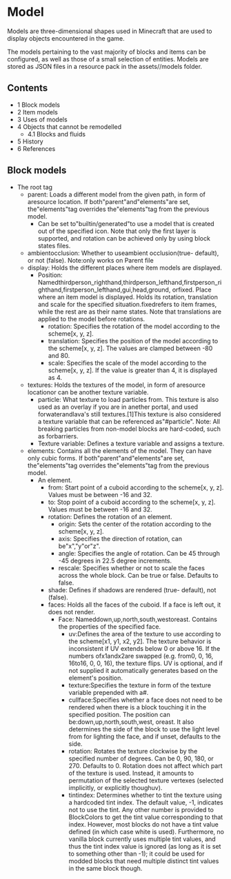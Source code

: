 # Model
Models are three-dimensional shapes used in Minecraft that are used to display objects encountered in the game.

The models pertaining to the vast majority of blocks and items can be configured, as well as those of a small selection of entities. Models are stored as JSON files in a resource pack in the assets/<namespace>/models folder.

## Contents
- 1 Block models
- 2 Item models
- 3 Uses of models
- 4 Objects that cannot be remodelled
	- 4.1 Blocks and fluids
- 5 History
- 6 References

## Block models
- The root tag
	- parent: Loads a different model from the given path, in form of aresource location. If both"parent"and"elements"are set, the"elements"tag overrides the"elements"tag from the previous model.
		- Can be set to"builtin/generated"to use a model that is created out of the specified icon. Note that only the first layer is supported, and rotation can be achieved only by using block states files.
	- ambientocclusion: Whether to useambient occlusion(true- default), or not (false). Note:only works on Parent file
	- display: Holds the different places where item models are displayed.
		- Position: Namedthirdperson_righthand,thirdperson_lefthand,firstperson_righthand,firstperson_lefthand,gui,head,ground, orfixed. Place where an item model is displayed. Holds its rotation, translation and scale for the specified situation.fixedrefers to item frames, while the rest are as their name states. Note that translations are applied to the model before rotations.
			- rotation: Specifies the rotation of the model according to the scheme[x, y, z].
			- translation: Specifies the position of the model according to the scheme[x, y, z]. The values are clamped between -80 and 80.
			- scale: Specifies the scale of the model according to the scheme[x, y, z]. If the value is greater than 4, it is displayed as 4.
	- textures: Holds the textures of the model, in form of aresource locationor can be another texture variable.
		- particle: What texture to load particles from. This texture is also used as an overlay if you are in anether portal, and used forwaterandlava's still textures.[1]This texture is also considered a texture variable that can be referenced as"#particle". Note: All breaking particles from non-model blocks are hard-coded, such as forbarriers.
		- Texture variable: Defines a texture variable and assigns a texture.
	- elements: Contains all the elements of the model. They can have only cubic forms. If both"parent"and"elements"are set, the"elements"tag overrides the"elements"tag from the previous model.
		- An element.
			- from: Start point of a cuboid according to the scheme[x, y, z]. Values must be between -16 and 32.
			- to: Stop point of a cuboid according to the scheme[x, y, z]. Values must be between -16 and 32.
			- rotation: Defines the rotation of an element.
				- origin: Sets the center of the rotation according to the scheme[x, y, z].
				- axis: Specifies the direction of rotation, can be"x","y"or"z".
				- angle: Specifies the angle of rotation. Can be 45 through -45 degrees in 22.5 degree increments.
				- rescale: Specifies whether or not to scale the faces across the whole block. Can be true or false. Defaults to false.
			- shade: Defines if shadows are rendered (true- default), not (false).
			- faces: Holds all the faces of the cuboid. If a face is left out, it does not render.
				- Face: Nameddown,up,north,south,westoreast. Contains the properties of the specified face.
					- uv:Defines the area of the texture to use according to the scheme[x1, y1, x2, y2]. The texture behavior is inconsistent if UV extends below 0 or above 16. If the numbers ofx1andx2are swapped (e.g. from0, 0, 16, 16to16, 0, 0, 16), the texture flips. UV is optional, and if not supplied it automatically generates based on the element's position.
					- texture:Specifies the texture in form of the texture variable prepended with a#.
					- cullface:Specifies whether a face does not need to be rendered when there is a block touching it in the specified position. The position can be:down,up,north,south,west, oreast. It also determines the side of the block to use the light level from for lighting the face, and if unset, defaults to the side.
					- rotation: Rotates the texture clockwise by the specified number of degrees. Can be 0, 90, 180, or 270. Defaults to 0. Rotation does not affect which part of the texture is used. Instead, it amounts to permutation of the selected texture vertexes (selected implicitly, or explicitly thoughuv).
					- tintindex: Determines whether to tint the texture using a hardcoded tint index. The default value, -1, indicates not to use the tint. Any other number is provided to BlockColors to get the tint value corresponding to that index. However, most blocks do not have a tint value defined (in which case white is used). Furthermore, no vanilla block currently uses multiple tint values, and thus the tint index value is ignored (as long as it is set to something other than -1); it could be used for modded blocks that need multiple distinct tint values in the same block though.

